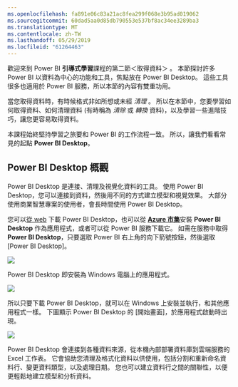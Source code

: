 ```yaml
---
ms.openlocfilehash: fa891e06c83a21ac8fea299f068e3b95ad019062
ms.sourcegitcommit: 60dad5aa0d85db790553e537bf8ac34ee3289ba3
ms.translationtype: MT
ms.contentlocale: zh-TW
ms.lasthandoff: 05/29/2019
ms.locfileid: "61264463"
---
```

歡迎來到 Power BI **引導式學習**課程的第二節＜取得資料＞  。 本節探討許多 Power BI 以資料為中心的功能和工具，焦點放在 Power BI Desktop。 這些工具很多也適用於 Power BI 服務，所以本節的內容有雙重功用。

當您取得資料時，有時候格式非如所想或未經 *清理* 。 所以在本節中，您要學習如何取得資料、如何清理資料 (有時稱為 *清除* 或 *轉換* 資料)，以及學習一些進階技巧，讓您更容易取得資料。

本課程始終堅持學習之旅要和 Power BI 的工作流程一致。 所以，讓我們看看常見的起點 **Power BI Desktop**。

## <a name="an-overview-of-power-bi-desktop"></a>Power BI Desktop 概觀
Power BI Desktop 是連接、清理及視覺化資料的工具。 使用 Power BI Desktop，您可以連接到資料，然後用不同的方式建立模型和視覺效果。 大部分使用商業智慧專案的使用者，會長時間使用 Power BI Desktop。

您可以[從 web](http://go.microsoft.com/fwlink/?LinkID=521662) 下載 Power BI Desktop，也可以從 [**Azure 市集**](http://aka.ms/pbidesktopstore)安裝 **Power BI Desktop** 作為應用程式，或者可以從 Power BI 服務下載它。 如需在服務中取得 **Power BI Desktop**，只要選取 Power BI 右上角的向下箭號按鈕，然後選取 [Power BI Desktop]。

![](media/1-1-overview-of-power-bi-desktop/1-1_1.png)

Power BI Desktop 即安裝為 Windows 電腦上的應用程式。

![](media/1-1-overview-of-power-bi-desktop/1-1_2.png)

所以只要下載 Power BI Desktop，就可以在 Windows 上安裝並執行，和其他應用程式一樣。 下圖顯示 Power BI Desktop 的 [開始畫面]，於應用程式啟動時出現。

![](media/1-1-overview-of-power-bi-desktop/1-1_3.png)

Power BI Desktop 會連接到各種資料來源，從本機內部部署資料庫到雲端服務的 Excel 工作表。 它會協助您清理及格式化資料以供使用，包括分割和重新命名資料行、變更資料類型，以及處理日期。 您也可以建立資料行之間的關聯性，以便更輕鬆地建立模型和分析資料。

